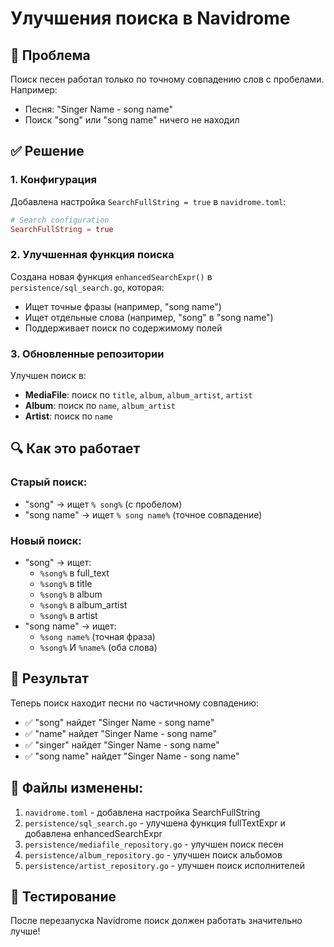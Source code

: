 # Улучшения поиска в Navidrome

## 🎯 Проблема
Поиск песен работал только по точному совпадению слов с пробелами. Например:
- Песня: "Singer Name - song name"
- Поиск "song" или "song name" ничего не находил

## ✅ Решение

### 1. Конфигурация
Добавлена настройка `SearchFullString = true` в `navidrome.toml`:
```toml
# Search configuration
SearchFullString = true
```

### 2. Улучшенная функция поиска
Создана новая функция `enhancedSearchExpr()` в `persistence/sql_search.go`, которая:
- Ищет точные фразы (например, "song name")
- Ищет отдельные слова (например, "song" в "song name")
- Поддерживает поиск по содержимому полей

### 3. Обновленные репозитории
Улучшен поиск в:
- **MediaFile**: поиск по `title`, `album`, `album_artist`, `artist`
- **Album**: поиск по `name`, `album_artist`
- **Artist**: поиск по `name`

## 🔍 Как это работает

### Старый поиск:
- "song" → ищет `% song%` (с пробелом)
- "song name" → ищет `% song name%` (точное совпадение)

### Новый поиск:
- "song" → ищет:
  - `%song%` в full_text
  - `%song%` в title
  - `%song%` в album
  - `%song%` в album_artist
  - `%song%` в artist
- "song name" → ищет:
  - `%song name%` (точная фраза)
  - `%song%` И `%name%` (оба слова)

## 🚀 Результат
Теперь поиск находит песни по частичному совпадению:
- ✅ "song" найдет "Singer Name - song name"
- ✅ "name" найдет "Singer Name - song name"
- ✅ "singer" найдет "Singer Name - song name"
- ✅ "song name" найдет "Singer Name - song name"

## 📝 Файлы изменены:
1. `navidrome.toml` - добавлена настройка SearchFullString
2. `persistence/sql_search.go` - улучшена функция fullTextExpr и добавлена enhancedSearchExpr
3. `persistence/mediafile_repository.go` - улучшен поиск песен
4. `persistence/album_repository.go` - улучшен поиск альбомов
5. `persistence/artist_repository.go` - улучшен поиск исполнителей

## 🧪 Тестирование
После перезапуска Navidrome поиск должен работать значительно лучше!
